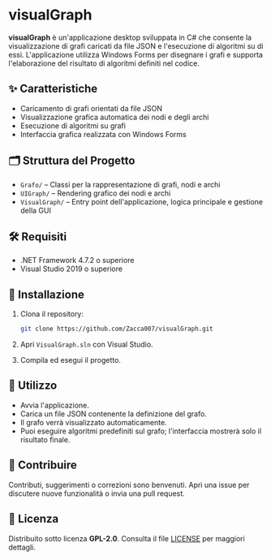 # visualGraph

**visualGraph** è un'applicazione desktop sviluppata in C# che consente la visualizzazione di grafi caricati da file JSON e l'esecuzione di algoritmi su di essi. L'applicazione utilizza Windows Forms per disegnare i grafi e supporta l'elaborazione del risultato di algoritmi definiti nel codice.

## ✨ Caratteristiche

* Caricamento di grafi orientati da file JSON
* Visualizzazione grafica automatica dei nodi e degli archi
* Esecuzione di algoritmi su grafi
* Interfaccia grafica realizzata con Windows Forms

## 🗂️ Struttura del Progetto

* `Grafo/` – Classi per la rappresentazione di grafi, nodi e archi
* `UIGraph/` – Rendering grafico dei nodi e archi
* `VisualGraph/` – Entry point dell'applicazione, logica principale e gestione della GUI

## 🛠️ Requisiti

* .NET Framework 4.7.2 o superiore
* Visual Studio 2019 o superiore

## 🚀 Installazione

1. Clona il repository:

   ```bash
   git clone https://github.com/Zacca007/visualGraph.git
   ```

2. Apri `VisualGraph.sln` con Visual Studio.

3. Compila ed esegui il progetto.

## 📌 Utilizzo

* Avvia l'applicazione.
* Carica un file JSON contenente la definizione del grafo.
* Il grafo verrà visualizzato automaticamente.
* Puoi eseguire algoritmi predefiniti sul grafo; l'interfaccia mostrerà solo il risultato finale.

## 🤝 Contribuire

Contributi, suggerimenti o correzioni sono benvenuti. Apri una issue per discutere nuove funzionalità o invia una pull request.

## 📄 Licenza

Distribuito sotto licenza **GPL-2.0**. Consulta il file [LICENSE](LICENSE) per maggiori dettagli.
